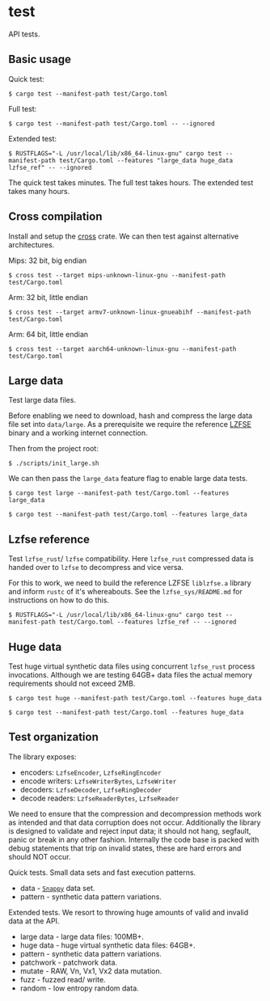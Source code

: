 # test

API tests.

## Basic usage

Quick test:
```
$ cargo test --manifest-path test/Cargo.toml 
```

Full test:
```
$ cargo test --manifest-path test/Cargo.toml -- --ignored
```

Extended test:
```
$ RUSTFLAGS="-L /usr/local/lib/x86_64-linux-gnu" cargo test --manifest-path test/Cargo.toml --features "large_data huge_data lzfse_ref" -- --ignored
```

The quick test takes minutes. The full test takes hours. The extended test takes many hours.


## Cross compilation

Install and setup the [cross](https://github.com/rust-embedded/cross) crate.
We can then test against alternative architectures.

Mips: 32 bit, big endian
```
$ cross test --target mips-unknown-linux-gnu --manifest-path test/Cargo.toml
```

Arm: 32 bit, little endian
```
$ cross test --target armv7-unknown-linux-gnueabihf --manifest-path test/Cargo.toml
```

Arm: 64 bit, little endian
```
$ cross test --target aarch64-unknown-linux-gnu --manifest-path test/Cargo.toml
```

## Large data

Test large data files.

Before enabling we need to download, hash and compress the large data file set into `data/large`. As a prerequisite we require the reference [LZFSE](https://github.com/lzfse/lzfse) binary and a working internet connection.

Then from the project root:
```
$ ./scripts/init_large.sh

```

We can then pass the `large_data` feature flag to enable large data tests.

```
$ cargo test large --manifest-path test/Cargo.toml --features large_data
```
```
$ cargo test --manifest-path test/Cargo.toml --features large_data
```


## Lzfse reference

Test `lzfse_rust`/ `lzfse` compatibility. Here `lzfse_rust` compressed data is handed over to `lzfse` to decompress and vice versa.

For this to work, we need to build the reference LZFSE `liblzfse.a` library and inform `rustc` of it's whereabouts. See the `lzfse_sys/README.md` for instructions on how to do this.

```
$ RUSTFLAGS="-L /usr/local/lib/x86_64-linux-gnu" cargo test --manifest-path test/Cargo.toml --features lzfse_ref -- --ignored
```


## Huge data

Test huge virtual synthetic data files using concurrent `lzfse_rust` process invocations.
Although we are testing 64GB+ data files the actual memory requirements should not exceed 2MB.

```
$ cargo test huge --manifest-path test/Cargo.toml --features huge_data
```

```
$ cargo test --manifest-path test/Cargo.toml --features huge_data
```


## Test organization

The library exposes:
* encoders: `LzfseEncoder`, `LzfseRingEncoder`
* encode writers: `LzfseWriterBytes`, `LzfseWriter`
* decoders: `LzfseDecoder`, `LzfseRingDecoder`
* decode readers: `LzfseReaderBytes`, `LzfseReader`

We need to ensure that the compression and decompression methods work as intended and that data corruption does not occur.
Additionally the library is designed to validate and reject input data; it should not hang, segfault, panic or break in any other fashion.
Internally the code base is packed with debug statements that trip on invalid states, these are hard errors and should NOT occur.

Quick tests.
Small data sets and fast execution patterns.

* data - [`Snappy`](https://google.github.io/snappy/) data set.
* pattern - synthetic data pattern variations.

Extended tests.
We resort to throwing huge amounts of valid and invalid data at the API.

* large data - large data files: 100MB+.
* huge data - huge virtual synthetic data files: 64GB+.
* pattern - synthetic data pattern variations.
* patchwork - patchwork data.
* mutate - RAW, Vn, Vx1, Vx2 data mutation.
* fuzz - fuzzed read/ write.
* random - low entropy random data.